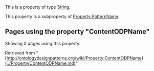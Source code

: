 This is a property of type [String](../Type/String.md "Type:String").


This property is a subproperty of [Property:PatternName](../Property/PatternName.md "Property:PatternName").




  


## Pages using the property "ContentODPName"


Showing 0 pages using this property.



Retrieved from "[http://ontologydesignpatterns.org/wiki/Property:ContentODPName](../Property/ContentODPName.md)"